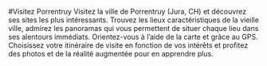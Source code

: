 #Visitez Porrentruy
Visitez la ville de Porrentruy (Jura, CH) et découvrez ses sites les plus intéressants. Trouvez les lieux caractéristiques de la vieille ville, admirez les panoramas qui vous permettent de situer chaque lieu dans ses alentours immédiats. Orientez-vous à l’aide de la carte et grâce au GPS. Choisissez votre itinéraire de visite en fonction de vos intérêts et profitez des photos et de la réalité augmentée pour en apprendre plus.
